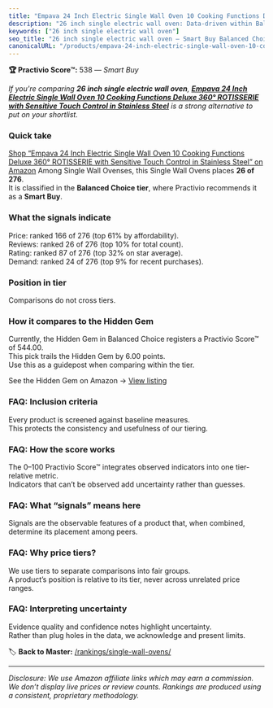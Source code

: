 ```yaml
---
title: "Empava 24 Inch Electric Single Wall Oven 10 Cooking Functions Deluxe 360° ROTISSERIE with Sensitive Touch Control in Stainless Steel"
description: "26 inch single electric wall oven: Data-driven within Balanced Choice ranking using the Practivio Score™. Positioned by quality, value, demand, findability, mo…"
keywords: ["26 inch single electric wall oven"]
seo_title: "26 inch single electric wall oven — Smart Buy Balanced Choice (2025)"
canonicalURL: "/products/empava-24-inch-electric-single-wall-oven-10-cooking-functions-deluxe-360-rotisserie-with-sensitive-touch-control-in-stainless-steel-B07DPBTLM5/"
---
```


**🏆 Practivio Score™:** 538 — _Smart Buy_


*If you're comparing **26 inch single electric wall oven**, **[Empava 24 Inch Electric Single Wall Oven 10 Cooking Functions Deluxe 360° ROTISSERIE with Sensitive Touch Control in Stainless Steel](https://www.amazon.com/dp/B07DPBTLM5?tag=practivio-20)** is a strong alternative to put on your shortlist.*
### Quick take
[Shop “Empava 24 Inch Electric Single Wall Oven 10 Cooking Functions Deluxe 360° ROTISSERIE with Sensitive Touch Control in Stainless Steel” on Amazon](https://www.amazon.com/dp/B07DPBTLM5?tag=practivio-20)
Among Single Wall Ovenses, this Single Wall Ovens places **26 of 276**.  
It is classified in the **Balanced Choice tier**, where Practivio recommends it as a **Smart Buy**.

### What the signals indicate
Price: ranked 166 of 276 (top 61% by affordability).  
Reviews: ranked 26 of 276 (top 10% for total count).  
Rating: ranked 87 of 276 (top 32% on star average).  
Demand: ranked 24 of 276 (top 9% for recent purchases).

### Position in tier
Comparisons do not cross tiers.

### How it compares to the Hidden Gem
Currently, the Hidden Gem in Balanced Choice registers a Practivio Score™ of 544.00.  
This pick trails the Hidden Gem by 6.00 points.  
Use this as a guidepost when comparing within the tier.  

See the Hidden Gem on Amazon → [View listing](https://www.amazon.com/dp/B0F7RK331N?tag=practivio-20)

### FAQ: Inclusion criteria
Every product is screened against baseline measures.  
This protects the consistency and usefulness of our tiering.

### FAQ: How the score works
The 0–100 Practivio Score™ integrates observed indicators into one tier-relative metric.  
Indicators that can’t be observed add uncertainty rather than guesses.

### FAQ: What “signals” means here
Signals are the observable features of a product that, when combined, determine its placement among peers.

### FAQ: Why price tiers?
We use tiers to separate comparisons into fair groups.  
A product’s position is relative to its tier, never across unrelated price ranges.

### FAQ: Interpreting uncertainty
Evidence quality and confidence notes highlight uncertainty.  
Rather than plug holes in the data, we acknowledge and present limits.


🏷️ **Back to Master:** [/rankings/single-wall-ovens/](/rankings/single-wall-ovens/)

---
_Disclosure: We use Amazon affiliate links which may earn a commission. We don’t display live prices or review counts. Rankings are produced using a consistent, proprietary methodology._
